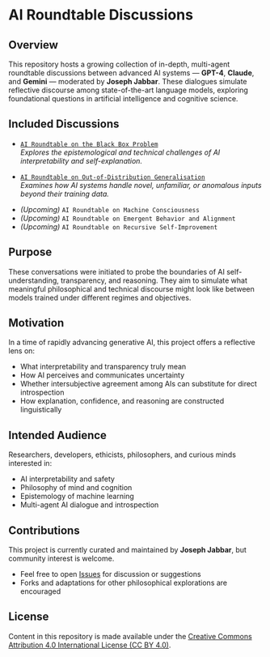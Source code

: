 # AI Roundtable Discussions

## Overview

This repository hosts a growing collection of in-depth, multi-agent roundtable discussions between advanced AI systems — **GPT-4**, **Claude**, and **Gemini** — moderated by **Joseph Jabbar**. These dialogues simulate reflective discourse among state-of-the-art language models, exploring foundational questions in artificial intelligence and cognitive science.

## Included Discussions

- [`AI Roundtable on the Black Box Problem`](./roundtables/black-box-problem.md)  
  *Explores the epistemological and technical challenges of AI interpretability and self-explanation.*

- [`AI Roundtable on Out-of-Distribution Generalisation`](./roundtables/ood-generalisation.md)  
  *Examines how AI systems handle novel, unfamiliar, or anomalous inputs beyond their training data.*

<!-- Placeholder for future discussions -->
- *(Upcoming)* `AI Roundtable on Machine Consciousness`
- *(Upcoming)* `AI Roundtable on Emergent Behavior and Alignment`
- *(Upcoming)* `AI Roundtable on Recursive Self-Improvement`

## Purpose

These conversations were initiated to probe the boundaries of AI self-understanding, transparency, and reasoning. They aim to simulate what meaningful philosophical and technical discourse might look like between models trained under different regimes and objectives.

## Motivation

In a time of rapidly advancing generative AI, this project offers a reflective lens on:

- What interpretability and transparency truly mean
- How AI perceives and communicates uncertainty
- Whether intersubjective agreement among AIs can substitute for direct introspection
- How explanation, confidence, and reasoning are constructed linguistically

## Intended Audience

Researchers, developers, ethicists, philosophers, and curious minds interested in:

- AI interpretability and safety
- Philosophy of mind and cognition
- Epistemology of machine learning
- Multi-agent AI dialogue and introspection

## Contributions

This project is currently curated and maintained by **Joseph Jabbar**, but community interest is welcome.

- Feel free to open [Issues](https://github.com/your-repo/issues) for discussion or suggestions
- Forks and adaptations for other philosophical explorations are encouraged

## License

Content in this repository is made available under the [Creative Commons Attribution 4.0 International License (CC BY 4.0)](https://creativecommons.org/licenses/by/4.0/).
